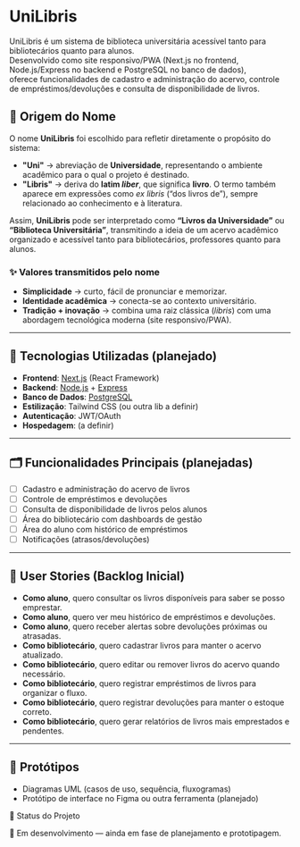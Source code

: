 # UniLibris
UniLibris é um sistema de biblioteca universitária acessível tanto para bibliotecários quanto para alunos.  
Desenvolvido como site responsivo/PWA (Next.js no frontend, Node.js/Express no backend e PostgreSQL no banco de dados),  
oferece funcionalidades de cadastro e administração do acervo, controle de empréstimos/devoluções e consulta de disponibilidade de livros.  


## 📖 Origem do Nome

O nome **UniLibris** foi escolhido para refletir diretamente o propósito do sistema:

- **"Uni"** → abreviação de **Universidade**, representando o ambiente acadêmico para o qual o projeto é destinado.  
- **"Libris"** → deriva do **latim *liber***, que significa **livro**. O termo também aparece em expressões como *ex libris* (“dos livros de”), sempre relacionado ao conhecimento e à literatura.  

Assim, **UniLibris** pode ser interpretado como **“Livros da Universidade”** ou **“Biblioteca Universitária”**, transmitindo a ideia de um acervo acadêmico organizado e acessível tanto para bibliotecários, professores quanto para alunos.  


### ✨ Valores transmitidos pelo nome
- **Simplicidade** → curto, fácil de pronunciar e memorizar.  
- **Identidade acadêmica** → conecta-se ao contexto universitário.  
- **Tradição + inovação** → combina uma raiz clássica (*libris*) com uma abordagem tecnológica moderna (site responsivo/PWA).

---

## 🚀 Tecnologias Utilizadas (planejado)
- **Frontend**: [Next.js](https://nextjs.org/) (React Framework)  
- **Backend**: [Node.js](https://nodejs.org/) + [Express](https://expressjs.com/)  
- **Banco de Dados**: [PostgreSQL](https://www.postgresql.org/)  
- **Estilização**: Tailwind CSS (ou outra lib a definir)  
- **Autenticação**: JWT/OAuth
- **Hospedagem**: (a definir)

---

## 🗂️ Funcionalidades Principais (planejadas)
- [ ] Cadastro e administração do acervo de livros  
- [ ] Controle de empréstimos e devoluções  
- [ ] Consulta de disponibilidade de livros pelos alunos  
- [ ] Área do bibliotecário com dashboards de gestão  
- [ ] Área do aluno com histórico de empréstimos  
- [ ] Notificações (atrasos/devoluções)

---

## 📝 User Stories (Backlog Inicial)
- **Como aluno**, quero consultar os livros disponíveis para saber se posso emprestar.  
- **Como aluno**, quero ver meu histórico de empréstimos e devoluções.
- **Como aluno**, quero receber alertas sobre devoluções próximas ou atrasadas.
- **Como bibliotecário**, quero cadastrar livros para manter o acervo atualizado.  
- **Como bibliotecário**, quero editar ou remover livros do acervo quando necessário.  
- **Como bibliotecário**, quero registrar empréstimos de livros para organizar o fluxo.
- **Como bibliotecário**, quero registrar devoluções para manter o estoque correto.
- **Como bibliotecário**, quero gerar relatórios de livros mais emprestados e pendentes.

---

## 🎨 Protótipos
- Diagramas UML (casos de uso, sequência, fluxogramas)  
- Protótipo de interface no Figma ou outra ferramenta (planejado)

📌 Status do Projeto

🚧 Em desenvolvimento — ainda em fase de planejamento e prototipagem.
